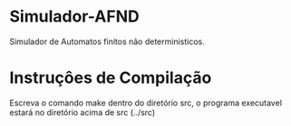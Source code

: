 # Simulador-AFND
Simulador de Automatos finitos não deterministicos.

# Instruçôes de Compilação
Escreva o comando make dentro do diretório src, o programa executavel estará no diretório acima de src (../src)
